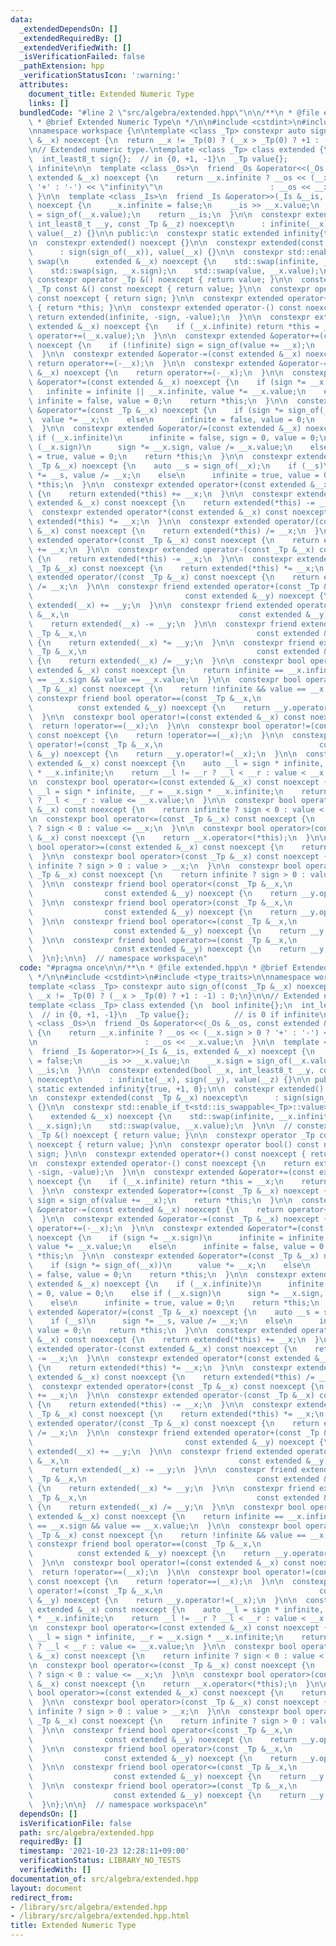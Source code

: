 ```yaml
---
data:
  _extendedDependsOn: []
  _extendedRequiredBy: []
  _extendedVerifiedWith: []
  _isVerificationFailed: false
  _pathExtension: hpp
  _verificationStatusIcon: ':warning:'
  attributes:
    document_title: Extended Numeric Type
    links: []
  bundledCode: "#line 2 \"src/algebra/extended.hpp\"\n\n/**\n * @file extended.hpp\n\
    \ * @brief Extended Numeric Type\n */\n\n#include <cstdint>\n#include <type_traits>\n\
    \nnamespace workspace {\n\ntemplate <class _Tp> constexpr auto sign_of(const _Tp\
    \ &__x) noexcept {\n  return __x != _Tp(0) ? (__x > _Tp(0) ? +1 : -1) : 0;\n}\n\
    \n// Extended numeric type.\ntemplate <class _Tp> class extended {\n  bool infinite{};\n\
    \  int_least8_t sign{};  // in {0, +1, -1}\n  _Tp value{};          // is 0 if\
    \ infinite\n\n  template <class _Os>\n  friend _Os &operator<<(_Os &__os, const\
    \ extended &__x) noexcept {\n    return __x.infinite ? __os << (__x.sign > 0 ?\
    \ '+' : '-') << \"infinity\"\n                        : __os << __x.value;\n \
    \ }\n\n  template <class _Is>\n  friend _Is &operator>>(_Is &__is, extended &__x)\
    \ noexcept {\n    __x.infinite = false;\n    __is >> __x.value;\n    __x.sign\
    \ = sign_of(__x.value);\n    return __is;\n  }\n\n  constexpr extended(bool __x,\
    \ int_least8_t __y, const _Tp &__z) noexcept\n      : infinite(__x), sign(__y),\
    \ value(__z) {}\n\n public:\n  constexpr static extended infinity{true, +1, 0};\n\
    \n  constexpr extended() noexcept {}\n\n  constexpr extended(const _Tp &__x) noexcept\n\
    \      : sign(sign_of(__x)), value(__x) {}\n\n  constexpr std::enable_if_t<std::is_swappable<_Tp>::value>\
    \ swap(\n      extended &__x) noexcept {\n    std::swap(infinite, __x.infinite);\n\
    \    std::swap(sign, __x.sign);\n    std::swap(value, __x.value);\n  }\n\n  //\
    \ constexpr operator _Tp &() noexcept { return value; }\n\n  constexpr operator\
    \ _Tp const &() const noexcept { return value; }\n\n  constexpr operator bool()\
    \ const noexcept { return sign; }\n\n  constexpr extended operator+() const noexcept\
    \ { return *this; }\n\n  constexpr extended operator-() const noexcept {\n   \
    \ return extended(infinite, -sign, -value);\n  }\n\n  constexpr extended &operator+=(const\
    \ extended &__x) noexcept {\n    if (__x.infinite) return *this = __x;\n    return\
    \ operator+=(__x.value);\n  }\n\n  constexpr extended &operator+=(const _Tp &__x)\
    \ noexcept {\n    if (!infinite) sign = sign_of(value += __x);\n    return *this;\n\
    \  }\n\n  constexpr extended &operator-=(const extended &__x) noexcept {\n   \
    \ return operator+=(-__x);\n  }\n\n  constexpr extended &operator-=(const _Tp\
    \ &__x) noexcept {\n    return operator+=(-__x);\n  }\n\n  constexpr extended\
    \ &operator*=(const extended &__x) noexcept {\n    if (sign *= __x.sign)\n   \
    \   infinite = infinite || __x.infinite, value *= __x.value;\n    else\n     \
    \ infinite = false, value = 0;\n    return *this;\n  }\n\n  constexpr extended\
    \ &operator*=(const _Tp &__x) noexcept {\n    if (sign *= sign_of(__x))\n    \
    \  value *= __x;\n    else\n      infinite = false, value = 0;\n    return *this;\n\
    \  }\n\n  constexpr extended &operator/=(const extended &__x) noexcept {\n   \
    \ if (__x.infinite)\n      infinite = false, sign = 0, value = 0;\n    else if\
    \ (__x.sign)\n      sign *= __x.sign, value /= __x.value;\n    else\n      infinite\
    \ = true, value = 0;\n    return *this;\n  }\n\n  constexpr extended &operator/=(const\
    \ _Tp &__x) noexcept {\n    auto __s = sign_of(__x);\n    if (__s)\n      sign\
    \ *= __s, value /= __x;\n    else\n      infinite = true, value = 0;\n    return\
    \ *this;\n  }\n\n  constexpr extended operator+(const extended &__x) const noexcept\
    \ {\n    return extended(*this) += __x;\n  }\n\n  constexpr extended operator-(const\
    \ extended &__x) const noexcept {\n    return extended(*this) -= __x;\n  }\n\n\
    \  constexpr extended operator*(const extended &__x) const noexcept {\n    return\
    \ extended(*this) *= __x;\n  }\n\n  constexpr extended operator/(const extended\
    \ &__x) const noexcept {\n    return extended(*this) /= __x;\n  }\n\n  constexpr\
    \ extended operator+(const _Tp &__x) const noexcept {\n    return extended(*this)\
    \ += __x;\n  }\n\n  constexpr extended operator-(const _Tp &__x) const noexcept\
    \ {\n    return extended(*this) -= __x;\n  }\n\n  constexpr extended operator*(const\
    \ _Tp &__x) const noexcept {\n    return extended(*this) *= __x;\n  }\n\n  constexpr\
    \ extended operator/(const _Tp &__x) const noexcept {\n    return extended(*this)\
    \ /= __x;\n  }\n\n  constexpr friend extended operator+(const _Tp &__x,\n    \
    \                                  const extended &__y) noexcept {\n    return\
    \ extended(__x) += __y;\n  }\n\n  constexpr friend extended operator-(const _Tp\
    \ &__x,\n                                      const extended &__y) noexcept {\n\
    \    return extended(__x) -= __y;\n  }\n\n  constexpr friend extended operator*(const\
    \ _Tp &__x,\n                                      const extended &__y) noexcept\
    \ {\n    return extended(__x) *= __y;\n  }\n\n  constexpr friend extended operator/(const\
    \ _Tp &__x,\n                                      const extended &__y) noexcept\
    \ {\n    return extended(__x) /= __y;\n  }\n\n  constexpr bool operator==(const\
    \ extended &__x) const noexcept {\n    return infinite == __x.infinite && sign\
    \ == __x.sign && value == __x.value;\n  }\n\n  constexpr bool operator==(const\
    \ _Tp &__x) const noexcept {\n    return !infinite && value == __x;\n  }\n\n \
    \ constexpr friend bool operator==(const _Tp &__x,\n                         \
    \          const extended &__y) noexcept {\n    return __y.operator==(__x);\n\
    \  }\n\n  constexpr bool operator!=(const extended &__x) const noexcept {\n  \
    \  return !operator==(__x);\n  }\n\n  constexpr bool operator!=(const _Tp &__x)\
    \ const noexcept {\n    return !operator==(__x);\n  }\n\n  constexpr friend bool\
    \ operator!=(const _Tp &__x,\n                                   const extended\
    \ &__y) noexcept {\n    return __y.operator!=(__x);\n  }\n\n  constexpr bool operator<(const\
    \ extended &__x) const noexcept {\n    auto __l = sign * infinite, __r = __x.sign\
    \ * __x.infinite;\n    return __l != __r ? __l < __r : value < __x.value;\n  }\n\
    \n  constexpr bool operator<=(const extended &__x) const noexcept {\n    auto\
    \ __l = sign * infinite, __r = __x.sign * __x.infinite;\n    return __l != __r\
    \ ? __l < __r : value <= __x.value;\n  }\n\n  constexpr bool operator<(const _Tp\
    \ &__x) const noexcept {\n    return infinite ? sign < 0 : value < __x;\n  }\n\
    \n  constexpr bool operator<=(const _Tp &__x) const noexcept {\n    return infinite\
    \ ? sign < 0 : value <= __x;\n  }\n\n  constexpr bool operator>(const extended\
    \ &__x) const noexcept {\n    return __x.operator<(*this);\n  }\n\n  constexpr\
    \ bool operator>=(const extended &__x) const noexcept {\n    return __x.operator<=(*this);\n\
    \  }\n\n  constexpr bool operator>(const _Tp &__x) const noexcept {\n    return\
    \ infinite ? sign > 0 : value > __x;\n  }\n\n  constexpr bool operator>=(const\
    \ _Tp &__x) const noexcept {\n    return infinite ? sign > 0 : value >= __x;\n\
    \  }\n\n  constexpr friend bool operator<(const _Tp &__x,\n                  \
    \                const extended &__y) noexcept {\n    return __y.operator>(__x);\n\
    \  }\n\n  constexpr friend bool operator>(const _Tp &__x,\n                  \
    \                const extended &__y) noexcept {\n    return __y.operator<(__x);\n\
    \  }\n\n  constexpr friend bool operator<=(const _Tp &__x,\n                 \
    \                  const extended &__y) noexcept {\n    return __y.operator>=(__x);\n\
    \  }\n\n  constexpr friend bool operator>=(const _Tp &__x,\n                 \
    \                  const extended &__y) noexcept {\n    return __y.operator<=(__x);\n\
    \  }\n};\n\n}  // namespace workspace\n"
  code: "#pragma once\n\n/**\n * @file extended.hpp\n * @brief Extended Numeric Type\n\
    \ */\n\n#include <cstdint>\n#include <type_traits>\n\nnamespace workspace {\n\n\
    template <class _Tp> constexpr auto sign_of(const _Tp &__x) noexcept {\n  return\
    \ __x != _Tp(0) ? (__x > _Tp(0) ? +1 : -1) : 0;\n}\n\n// Extended numeric type.\n\
    template <class _Tp> class extended {\n  bool infinite{};\n  int_least8_t sign{};\
    \  // in {0, +1, -1}\n  _Tp value{};          // is 0 if infinite\n\n  template\
    \ <class _Os>\n  friend _Os &operator<<(_Os &__os, const extended &__x) noexcept\
    \ {\n    return __x.infinite ? __os << (__x.sign > 0 ? '+' : '-') << \"infinity\"\
    \n                        : __os << __x.value;\n  }\n\n  template <class _Is>\n\
    \  friend _Is &operator>>(_Is &__is, extended &__x) noexcept {\n    __x.infinite\
    \ = false;\n    __is >> __x.value;\n    __x.sign = sign_of(__x.value);\n    return\
    \ __is;\n  }\n\n  constexpr extended(bool __x, int_least8_t __y, const _Tp &__z)\
    \ noexcept\n      : infinite(__x), sign(__y), value(__z) {}\n\n public:\n  constexpr\
    \ static extended infinity{true, +1, 0};\n\n  constexpr extended() noexcept {}\n\
    \n  constexpr extended(const _Tp &__x) noexcept\n      : sign(sign_of(__x)), value(__x)\
    \ {}\n\n  constexpr std::enable_if_t<std::is_swappable<_Tp>::value> swap(\n  \
    \    extended &__x) noexcept {\n    std::swap(infinite, __x.infinite);\n    std::swap(sign,\
    \ __x.sign);\n    std::swap(value, __x.value);\n  }\n\n  // constexpr operator\
    \ _Tp &() noexcept { return value; }\n\n  constexpr operator _Tp const &() const\
    \ noexcept { return value; }\n\n  constexpr operator bool() const noexcept { return\
    \ sign; }\n\n  constexpr extended operator+() const noexcept { return *this; }\n\
    \n  constexpr extended operator-() const noexcept {\n    return extended(infinite,\
    \ -sign, -value);\n  }\n\n  constexpr extended &operator+=(const extended &__x)\
    \ noexcept {\n    if (__x.infinite) return *this = __x;\n    return operator+=(__x.value);\n\
    \  }\n\n  constexpr extended &operator+=(const _Tp &__x) noexcept {\n    if (!infinite)\
    \ sign = sign_of(value += __x);\n    return *this;\n  }\n\n  constexpr extended\
    \ &operator-=(const extended &__x) noexcept {\n    return operator+=(-__x);\n\
    \  }\n\n  constexpr extended &operator-=(const _Tp &__x) noexcept {\n    return\
    \ operator+=(-__x);\n  }\n\n  constexpr extended &operator*=(const extended &__x)\
    \ noexcept {\n    if (sign *= __x.sign)\n      infinite = infinite || __x.infinite,\
    \ value *= __x.value;\n    else\n      infinite = false, value = 0;\n    return\
    \ *this;\n  }\n\n  constexpr extended &operator*=(const _Tp &__x) noexcept {\n\
    \    if (sign *= sign_of(__x))\n      value *= __x;\n    else\n      infinite\
    \ = false, value = 0;\n    return *this;\n  }\n\n  constexpr extended &operator/=(const\
    \ extended &__x) noexcept {\n    if (__x.infinite)\n      infinite = false, sign\
    \ = 0, value = 0;\n    else if (__x.sign)\n      sign *= __x.sign, value /= __x.value;\n\
    \    else\n      infinite = true, value = 0;\n    return *this;\n  }\n\n  constexpr\
    \ extended &operator/=(const _Tp &__x) noexcept {\n    auto __s = sign_of(__x);\n\
    \    if (__s)\n      sign *= __s, value /= __x;\n    else\n      infinite = true,\
    \ value = 0;\n    return *this;\n  }\n\n  constexpr extended operator+(const extended\
    \ &__x) const noexcept {\n    return extended(*this) += __x;\n  }\n\n  constexpr\
    \ extended operator-(const extended &__x) const noexcept {\n    return extended(*this)\
    \ -= __x;\n  }\n\n  constexpr extended operator*(const extended &__x) const noexcept\
    \ {\n    return extended(*this) *= __x;\n  }\n\n  constexpr extended operator/(const\
    \ extended &__x) const noexcept {\n    return extended(*this) /= __x;\n  }\n\n\
    \  constexpr extended operator+(const _Tp &__x) const noexcept {\n    return extended(*this)\
    \ += __x;\n  }\n\n  constexpr extended operator-(const _Tp &__x) const noexcept\
    \ {\n    return extended(*this) -= __x;\n  }\n\n  constexpr extended operator*(const\
    \ _Tp &__x) const noexcept {\n    return extended(*this) *= __x;\n  }\n\n  constexpr\
    \ extended operator/(const _Tp &__x) const noexcept {\n    return extended(*this)\
    \ /= __x;\n  }\n\n  constexpr friend extended operator+(const _Tp &__x,\n    \
    \                                  const extended &__y) noexcept {\n    return\
    \ extended(__x) += __y;\n  }\n\n  constexpr friend extended operator-(const _Tp\
    \ &__x,\n                                      const extended &__y) noexcept {\n\
    \    return extended(__x) -= __y;\n  }\n\n  constexpr friend extended operator*(const\
    \ _Tp &__x,\n                                      const extended &__y) noexcept\
    \ {\n    return extended(__x) *= __y;\n  }\n\n  constexpr friend extended operator/(const\
    \ _Tp &__x,\n                                      const extended &__y) noexcept\
    \ {\n    return extended(__x) /= __y;\n  }\n\n  constexpr bool operator==(const\
    \ extended &__x) const noexcept {\n    return infinite == __x.infinite && sign\
    \ == __x.sign && value == __x.value;\n  }\n\n  constexpr bool operator==(const\
    \ _Tp &__x) const noexcept {\n    return !infinite && value == __x;\n  }\n\n \
    \ constexpr friend bool operator==(const _Tp &__x,\n                         \
    \          const extended &__y) noexcept {\n    return __y.operator==(__x);\n\
    \  }\n\n  constexpr bool operator!=(const extended &__x) const noexcept {\n  \
    \  return !operator==(__x);\n  }\n\n  constexpr bool operator!=(const _Tp &__x)\
    \ const noexcept {\n    return !operator==(__x);\n  }\n\n  constexpr friend bool\
    \ operator!=(const _Tp &__x,\n                                   const extended\
    \ &__y) noexcept {\n    return __y.operator!=(__x);\n  }\n\n  constexpr bool operator<(const\
    \ extended &__x) const noexcept {\n    auto __l = sign * infinite, __r = __x.sign\
    \ * __x.infinite;\n    return __l != __r ? __l < __r : value < __x.value;\n  }\n\
    \n  constexpr bool operator<=(const extended &__x) const noexcept {\n    auto\
    \ __l = sign * infinite, __r = __x.sign * __x.infinite;\n    return __l != __r\
    \ ? __l < __r : value <= __x.value;\n  }\n\n  constexpr bool operator<(const _Tp\
    \ &__x) const noexcept {\n    return infinite ? sign < 0 : value < __x;\n  }\n\
    \n  constexpr bool operator<=(const _Tp &__x) const noexcept {\n    return infinite\
    \ ? sign < 0 : value <= __x;\n  }\n\n  constexpr bool operator>(const extended\
    \ &__x) const noexcept {\n    return __x.operator<(*this);\n  }\n\n  constexpr\
    \ bool operator>=(const extended &__x) const noexcept {\n    return __x.operator<=(*this);\n\
    \  }\n\n  constexpr bool operator>(const _Tp &__x) const noexcept {\n    return\
    \ infinite ? sign > 0 : value > __x;\n  }\n\n  constexpr bool operator>=(const\
    \ _Tp &__x) const noexcept {\n    return infinite ? sign > 0 : value >= __x;\n\
    \  }\n\n  constexpr friend bool operator<(const _Tp &__x,\n                  \
    \                const extended &__y) noexcept {\n    return __y.operator>(__x);\n\
    \  }\n\n  constexpr friend bool operator>(const _Tp &__x,\n                  \
    \                const extended &__y) noexcept {\n    return __y.operator<(__x);\n\
    \  }\n\n  constexpr friend bool operator<=(const _Tp &__x,\n                 \
    \                  const extended &__y) noexcept {\n    return __y.operator>=(__x);\n\
    \  }\n\n  constexpr friend bool operator>=(const _Tp &__x,\n                 \
    \                  const extended &__y) noexcept {\n    return __y.operator<=(__x);\n\
    \  }\n};\n\n}  // namespace workspace\n"
  dependsOn: []
  isVerificationFile: false
  path: src/algebra/extended.hpp
  requiredBy: []
  timestamp: '2021-10-23 12:28:11+09:00'
  verificationStatus: LIBRARY_NO_TESTS
  verifiedWith: []
documentation_of: src/algebra/extended.hpp
layout: document
redirect_from:
- /library/src/algebra/extended.hpp
- /library/src/algebra/extended.hpp.html
title: Extended Numeric Type
---
```

